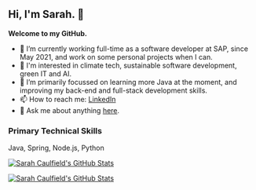 <!--
✨ This README appears on your GitHub profile. ✨
Ideas:
- 👯 I’m looking to collaborate on ...
- 🤔 I’m looking for help with ...
- ⚡ Fun fact: ...
- 😄 Pronouns: she/her
-->

## Hi, I'm Sarah. 👋

<b>Welcome to my GitHub.</b>

- 🔭 I’m currently working full-time as a software developer at SAP, since May 2021, and work on some personal projects when I can.
- 👀 I'm interested in climate tech, sustainable software development, green IT and AI.
- 🌱 I’m primarily focussed on learning more Java at the moment, and improving my back-end and full-stack development skills.
- 📫 How to reach me: [LinkedIn](https://www.linkedin.com/in/scaulfield7)
- 💬 Ask me about anything [here](https://github.com/scaulfield7/scaulfield7/issues).


### Primary Technical Skills
Java, Spring, Node.js, Python

[![Sarah Caulfield's GitHub Stats](https://github-readme-stats.vercel.app/api?username=scaulfield7&theme=transparent&show_icons=true&title_color=ffffff&text_color=848D97&icon_color=848D97&include_all_commits=true&hide=issues&hide_rank=true)](https://github.com/anuraghazra/github-readme-stats#gh-dark-mode-only)

[![Sarah Caulfield's GitHub Stats](https://github-readme-stats.vercel.app/api?username=scaulfield7&theme=transparent&show_icons=true&title_color=000001&text_color=848D97&icon_color=848D97&include_all_commits=true&hide=issues&hide_rank=true)](https://github.com/anuraghazra/github-readme-stats#gh-light-mode-only)
